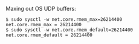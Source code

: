 Maxing out OS UDP buffers:

```
$ sudo sysctl -w net.core.rmem_max=26214400
net.core.rmem_max = 26214400
$ sudo sysctl -w net.core.rmem_default=26214400
net.core.rmem_default = 26214400
